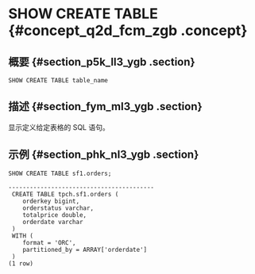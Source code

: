 # SHOW CREATE TABLE {#concept_q2d_fcm_zgb .concept}

## 概要 {#section_p5k_ll3_ygb .section}

```
SHOW CREATE TABLE table_name
```

## 描述 {#section_fym_ml3_ygb .section}

显示定义给定表格的 SQL 语句。

## 示例 {#section_phk_nl3_ygb .section}

```
SHOW CREATE TABLE sf1.orders;

-----------------------------------------
 CREATE TABLE tpch.sf1.orders (
    orderkey bigint,
    orderstatus varchar,
    totalprice double,
    orderdate varchar
 )
 WITH (
    format = 'ORC',
    partitioned_by = ARRAY['orderdate']
 )
(1 row)
```

